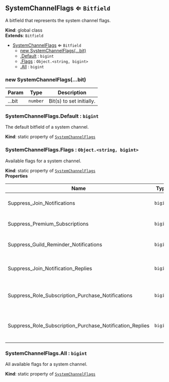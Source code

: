 <a name="SystemChannelFlags"></a>

## SystemChannelFlags ⇐ <code>Bitfield</code>
A bitfield that represents the system channel flags.

**Kind**: global class  
**Extends**: <code>Bitfield</code>  

* [SystemChannelFlags](#SystemChannelFlags) ⇐ <code>Bitfield</code>
    * [new SystemChannelFlags(...bit)](#new_SystemChannelFlags_new)
    * [.Default](#SystemChannelFlags.Default) : <code>bigint</code>
    * [.Flags](#SystemChannelFlags.Flags) : <code>Object.&lt;string, bigint&gt;</code>
    * [.All](#SystemChannelFlags.All) : <code>bigint</code>

<a name="new_SystemChannelFlags_new"></a>

### new SystemChannelFlags(...bit)

| Param | Type | Description |
| --- | --- | --- |
| ...bit | <code>number</code> | Bit(s) to set initially. |

<a name="SystemChannelFlags.Default"></a>

### SystemChannelFlags.Default : <code>bigint</code>
The default bitfield of a system channel.

**Kind**: static property of [<code>SystemChannelFlags</code>](#SystemChannelFlags)  
<a name="SystemChannelFlags.Flags"></a>

### SystemChannelFlags.Flags : <code>Object.&lt;string, bigint&gt;</code>
Available flags for a system channel.

**Kind**: static property of [<code>SystemChannelFlags</code>](#SystemChannelFlags)  
**Properties**

| Name | Type | Description |
| --- | --- | --- |
| Suppress_Join_Notifications | <code>bigint</code> | Suppress member join notifications. |
| Suppress_Premium_Subscriptions | <code>bigint</code> | Suppress server boost notifications. |
| Suppress_Guild_Reminder_Notifications | <code>bigint</code> | Suppress server event notifications. |
| Suppress_Join_Notification_Replies | <code>bigint</code> | Suppress replies to member join notifications. |
| Suppress_Role_Subscription_Purchase_Notifications | <code>bigint</code> | - Suppress role subscription notifications. |
| Suppress_Role_Subscription_Purchase_Notification_Replies | <code>bigint</code> | - Suppress replies to role subscription notifications. |

<a name="SystemChannelFlags.All"></a>

### SystemChannelFlags.All : <code>bigint</code>
All available flags for a system channel.

**Kind**: static property of [<code>SystemChannelFlags</code>](#SystemChannelFlags)  
